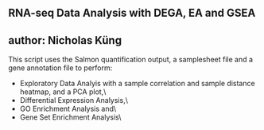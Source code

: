 **RNA-seq Data Analysis with DEGA, EA and GSEA**
---

author: Nicholas Küng
---


This script uses the Salmon quantification output, a samplesheet file and a gene annotation file to perform:
- Exploratory Data Analyis with a sample correlation and sample distance heatmap, and a PCA plot,\
- Differential Expression Analysis,\
- GO Enrichment Analysis and\
- Gene Set Enrichment Analysis\
